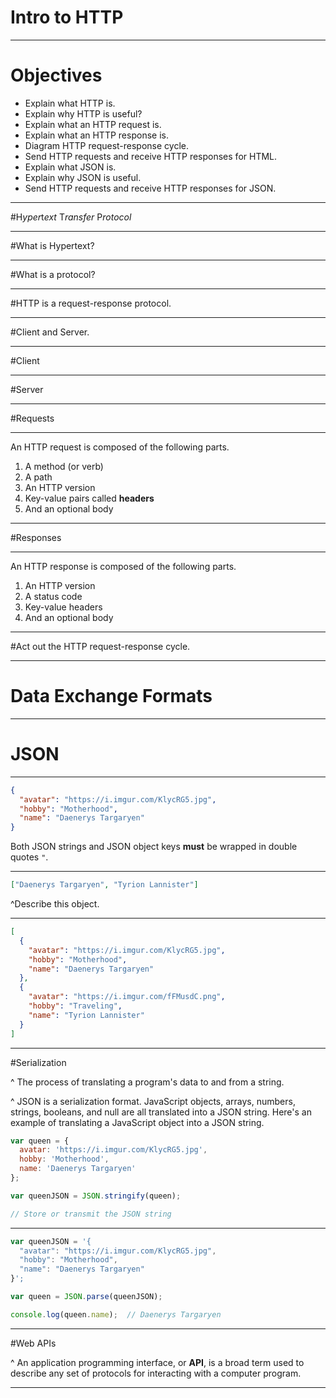 # Intro to HTTP

---

# Objectives

- Explain what HTTP is.
- Explain why HTTP is useful?
- Explain what an HTTP request is.
- Explain what an HTTP response is.
- Diagram HTTP request-response cycle.
- Send HTTP requests and receive HTTP responses for HTML.
- Explain what JSON is.
- Explain why JSON is useful.
- Send HTTP requests and receive HTTP responses for JSON.

---

#H*yper*t*ext* T*ransfer* P*rotocol*

---

#What is Hypertext?

---

#What is a protocol?

---

#HTTP is a request-response protocol.

---

#Client and Server.

---

#Client

---

#Server

---

#Requests

---

An HTTP request is composed of the following parts.

1. A method (or verb)
1. A path
1. An HTTP version
1. Key-value pairs called **headers**
1. And an optional body

---

#Responses

---

An HTTP response is composed of the following parts.

1. An HTTP version
1. A status code
1. Key-value headers
1. And an optional body

---

#Act out the HTTP request-response cycle.

---

# Data Exchange Formats

---

# JSON

---

```json
{
  "avatar": "https://i.imgur.com/KlycRG5.jpg",
  "hobby": "Motherhood",
  "name": "Daenerys Targaryen"
}
```
Both JSON strings and JSON object keys **must** be wrapped in double quotes `"`.

---

```json
["Daenerys Targaryen", "Tyrion Lannister"]
```

^Describe this object.

---

```json
[
  {
    "avatar": "https://i.imgur.com/KlycRG5.jpg",
    "hobby": "Motherhood",
    "name": "Daenerys Targaryen"
  },
  {
    "avatar": "https://i.imgur.com/fFMusdC.png",
    "hobby": "Traveling",
    "name": "Tyrion Lannister"
  }
]
```

---

#Serialization

^ The process of translating a program's data to and from a string.

^ JSON is a serialization format. JavaScript objects, arrays, numbers, strings, booleans, and null are all translated into a JSON string. Here's an example of translating a JavaScript object into a JSON string.

```javascript
var queen = {
  avatar: 'https://i.imgur.com/KlycRG5.jpg',
  hobby: 'Motherhood',
  name: 'Daenerys Targaryen'
};

var queenJSON = JSON.stringify(queen);

// Store or transmit the JSON string
```

---

```javascript
var queenJSON = '{
  "avatar": "https://i.imgur.com/KlycRG5.jpg",
  "hobby": "Motherhood",
  "name": "Daenerys Targaryen"
}';

var queen = JSON.parse(queenJSON);

console.log(queen.name);  // Daenerys Targaryen
```

---

#Web APIs

^ An application programming interface, or **API**, is a broad term used to describe any set of protocols for interacting with a computer program. 

---



